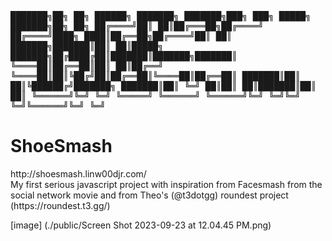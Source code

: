 
<tt>                                                                                  </tt>
<tt>
     ███████╗██╗  ██╗ ██████╗ ███████╗    ███████╗███╗   ███╗ █████╗ ███████╗██╗  ██╗
     ██╔════╝██║  ██║██╔═══██╗██╔════╝    ██╔════╝████╗ ████║██╔══██╗██╔════╝██║  ██║
     ███████╗███████║██║   ██║█████╗      ███████╗██╔████╔██║███████║███████╗███████║
     ╚════██║██╔══██║██║   ██║██╔══╝      ╚════██║██║╚██╔╝██║██╔══██║╚════██║██╔══██║
     ███████║██║  ██║╚██████╔╝███████╗    ███████║██║ ╚═╝ ██║██║  ██║███████║██║  ██║
     ╚══════╝╚═╝  ╚═╝ ╚═════╝ ╚══════╝    ╚══════╝╚═╝     ╚═╝╚═╝  ╚═╝╚══════╝╚═╝  ╚═╝
</tt>
<tt>                                                                                  </tt>


<h1>ShoeSmash</h1>
http://shoesmash.linw00djr.com/ </br>
My first serious javascript project with inspiration from Facesmash from the social network movie and from 
Theo's (@t3dotgg) roundest project (https://roundest.t3.gg/) 

[image] (./public/Screen Shot 2023-09-23 at 12.04.45 PM.png)
